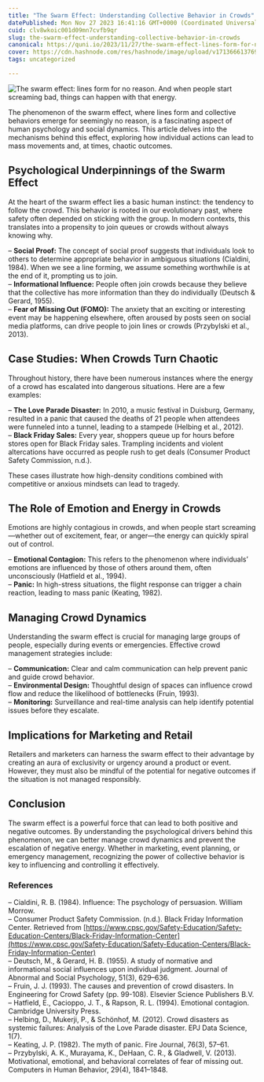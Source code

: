 ```yaml
---
title: "The Swarm Effect: Understanding Collective Behavior in Crowds"
datePublished: Mon Nov 27 2023 16:41:16 GMT+0000 (Coordinated Universal Time)
cuid: clv8wkoic001d09mn7cvfb9qr
slug: the-swarm-effect-understanding-collective-behavior-in-crowds
canonical: https://quni.io/2023/11/27/the-swarm-effect-lines-form-for-no-reason-and-when/
cover: https://cdn.hashnode.com/res/hashnode/image/upload/v1713666137695/c4ff5570-20de-4f38-b886-66f3dfab6316.png
tags: uncategorized

---
```


![The swarm effect: lines form for no reason. And when people start screaming bad, things can happen with that energy.](https://cdn.hashnode.com/res/hashnode/image/upload/v1713666136119/b2298a78-63e1-4ec8-9d12-2a0d392fd830.png)

The phenomenon of the swarm effect, where lines form and collective behaviors emerge for seemingly no reason, is a fascinating aspect of human psychology and social dynamics. This article delves into the mechanisms behind this effect, exploring how individual actions can lead to mass movements and, at times, chaotic outcomes.

Psychological Underpinnings of the Swarm Effect
-----------------------------------------------

At the heart of the swarm effect lies a basic human instinct: the tendency to follow the crowd. This behavior is rooted in our evolutionary past, where safety often depended on sticking with the group. In modern contexts, this translates into a propensity to join queues or crowds without always knowing why.

– **Social Proof:** The concept of social proof suggests that individuals look to others to determine appropriate behavior in ambiguous situations (Cialdini, 1984). When we see a line forming, we assume something worthwhile is at the end of it, prompting us to join.  
– **Informational Influence:** People often join crowds because they believe that the collective has more information than they do individually (Deutsch & Gerard, 1955).  
– **Fear of Missing Out (FOMO):** The anxiety that an exciting or interesting event may be happening elsewhere, often aroused by posts seen on social media platforms, can drive people to join lines or crowds (Przybylski et al., 2013).

Case Studies: When Crowds Turn Chaotic
--------------------------------------

Throughout history, there have been numerous instances where the energy of a crowd has escalated into dangerous situations. Here are a few examples:

– **The Love Parade Disaster:** In 2010, a music festival in Duisburg, Germany, resulted in a panic that caused the deaths of 21 people when attendees were funneled into a tunnel, leading to a stampede (Helbing et al., 2012).  
– **Black Friday Sales:** Every year, shoppers queue up for hours before stores open for Black Friday sales. Trampling incidents and violent altercations have occurred as people rush to get deals (Consumer Product Safety Commission, n.d.).

These cases illustrate how high-density conditions combined with competitive or anxious mindsets can lead to tragedy.

The Role of Emotion and Energy in Crowds
----------------------------------------

Emotions are highly contagious in crowds, and when people start screaming—whether out of excitement, fear, or anger—the energy can quickly spiral out of control.

– **Emotional Contagion:** This refers to the phenomenon where individuals’ emotions are influenced by those of others around them, often unconsciously (Hatfield et al., 1994).  
– **Panic:** In high-stress situations, the flight response can trigger a chain reaction, leading to mass panic (Keating, 1982).

Managing Crowd Dynamics
-----------------------

Understanding the swarm effect is crucial for managing large groups of people, especially during events or emergencies. Effective crowd management strategies include:

– **Communication:** Clear and calm communication can help prevent panic and guide crowd behavior.  
– **Environmental Design:** Thoughtful design of spaces can influence crowd flow and reduce the likelihood of bottlenecks (Fruin, 1993).  
– **Monitoring:** Surveillance and real-time analysis can help identify potential issues before they escalate.

Implications for Marketing and Retail
-------------------------------------

Retailers and marketers can harness the swarm effect to their advantage by creating an aura of exclusivity or urgency around a product or event. However, they must also be mindful of the potential for negative outcomes if the situation is not managed responsibly.

Conclusion
----------

The swarm effect is a powerful force that can lead to both positive and negative outcomes. By understanding the psychological drivers behind this phenomenon, we can better manage crowd dynamics and prevent the escalation of negative energy. Whether in marketing, event planning, or emergency management, recognizing the power of collective behavior is key to influencing and controlling it effectively.

### References

– Cialdini, R. B. (1984). Influence: The psychology of persuasion. William Morrow.  
– Consumer Product Safety Commission. (n.d.). Black Friday Information Center. Retrieved from [https://www.cpsc.gov/Safety-Education/Safety-Education-Centers/Black-Friday-Information-Center](https://www.cpsc.gov/Safety-Education/Safety-Education-Centers/Black-Friday-Information-Center)  
– Deutsch, M., & Gerard, H. B. (1955). A study of normative and informational social influences upon individual judgment. Journal of Abnormal and Social Psychology, 51(3), 629–636.  
– Fruin, J. J. (1993). The causes and prevention of crowd disasters. In Engineering for Crowd Safety (pp. 99-108). Elsevier Science Publishers B.V.  
– Hatfield, E., Cacioppo, J. T., & Rapson, R. L. (1994). Emotional contagion. Cambridge University Press.  
– Helbing, D., Mukerji, P., & Schönhof, M. (2012). Crowd disasters as systemic failures: Analysis of the Love Parade disaster. EPJ Data Science, 1(7).  
– Keating, J. P. (1982). The myth of panic. Fire Journal, 76(3), 57–61.  
– Przybylski, A. K., Murayama, K., DeHaan, C. R., & Gladwell, V. (2013). Motivational, emotional, and behavioral correlates of fear of missing out. Computers in Human Behavior, 29(4), 1841–1848.
